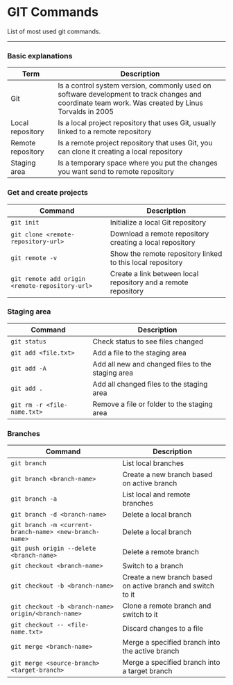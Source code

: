 GIT Commands
============

List of most used git commands.
___

### Basic explanations
| Term | Description |
| ------- | --------- |
| Git | Is a control system version, commonly used on software development to track changes and coordinate team work. Was created by Linus Torvalds in 2005 |
| Local repository | Is a local project repository that uses Git, usually linked to a remote repository |
| Remote repository | Is a remote project repository that uses Git, you can clone it creating a local repository |
| Staging area | Is a temporary space where you put the changes you want send to remote repository |

### Get and create projects
| Command | Description |
| ------- | --------- |
| `git init` | Initialize a local Git repository |
| `git clone <remote-repository-url>` | Download a remote repository creating a local repository |
| `git remote -v` | Show the remote repository linked to this local repository |
| `git remote add origin <remote-repository-url>` | Create a link between local repository and a remote repository |

### Staging area
| Command | Description |
| ------- | --------- |
| `git status` | Check status to see files changed |
| `git add <file.txt>` | Add a file to the staging area |
| `git add -A` | Add all new and changed files to the staging area |
| `git add .` | Add all changed files to the staging area |
| `git rm -r <file-name.txt>` | Remove a file or folder to the staging area |

### Branches
| Command | Description |
| ------- | --------- |
| `git branch` | List local branches |
| `git branch <branch-name>`| Create a new branch based on active branch |
| `git branch -a` | List local and remote branches |
| `git branch -d <branch-name>`| Delete a local branch |
| `git branch -m <current-branch-name> <new-branch-name>`| Delete a local branch |
| `git push origin --delete <branch-name>`| Delete a remote branch |
| `git checkout <branch-name>` | Switch to a branch |
| `git checkout -b <branch-name>` | Create a new branch based on active branch and switch to it |
| `git checkout -b <branch-name> origin/<branch-name>` | Clone a remote branch and switch to it |
| `git checkout -- <file-name.txt>` | Discard changes to a file |
| `git merge <branch-name>` | Merge a specified branch into the active branch |
| `git merge <source-branch> <target-branch>` | Merge a specified branch into a target branch |